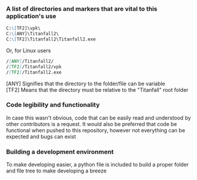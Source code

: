 ### A list of directories and markers that are vital to this application's use
```markdown
C:\[TF2]\vpk\
C:\[ANY]\Titanfall2\
C:\[TF2]\Titanfall2\Titanfall2.exe
```
Or, for Linux users
```markdown
/[ANY]/Titanfall2/
/[TF2]/Titanfall2/vpk
/[TF2]/Titanfall2.exe
```
[ANY] Signifies that the directory to the folder/file can be variable  
[TF2] Means that the directory must be relative to the "Titanfall" root folder

### Code legibility and functionality
In case this wasn't obvious, code that can be easily read and understood by other contributors is a request. It would also be preferred that code be functional when pushed to this repository, however not everything can be expected and bugs can exist 

### Building a development environment
To make developing easier, a python file is included to build a proper folder and file tree to make developing a breeze